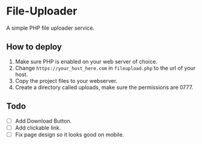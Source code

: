 # File-Uploader
A simple PHP file uploader service. 



## How to deploy
1. Make sure PHP is enabled on your web server of choice.
2. Change `https://your_host_here.com` in `fileupload.php` to the url of your host.
3. Copy the project files to your webserver.
4. Create a directory called uploads, make sure the permissions are 0777.


## Todo
- [ ] Add Download Button.
- [ ] Add clickable link.
- [ ] Fix page design so it looks good on mobile.
